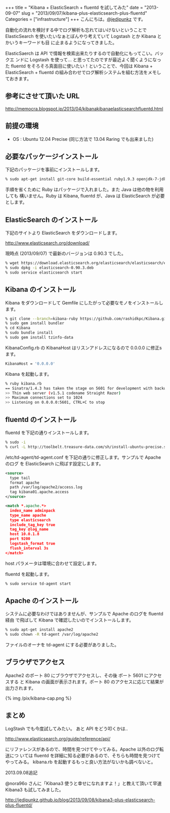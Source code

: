 +++
title = "Kibana + ElasticSearch + fluentd を試してみた"
date = "2013-09-07"
slug = "2013/09/07/kibana-plus-elasticsearch-plus-fluentd"
Categories = ["infrastructure"]
+++
こんにちは。<a href="https://twitter.com/jedipunkz">@jedipunkz</a> です。

自動化の流れを検討する中でログ解析も忘れてはいけないということで ElasticSearch
を使いたいなぁとぼんやり考えていて Logstash とか Kibana とかいうキーワードも目
に止まるようになってきました。

ElasticSaerch は API で情報を検索出来たりするので自動化にもってこい。バックエ
ンドに Logstash を使って... と思ってたのですが最近よく聞くようになった fluentd
をそろそろ真面目に使いたい！ということで、今回は Kibana + ElasticSearch +
fluentd の組み合わせでログ解析システムを組む方法をメモしておきます。


参考にさせて頂いた URL
----

<http://memocra.blogspot.jp/2013/04/kibanakibanaelasticsearchfluentd.html>

前提の環境
----

* OS : Ubuntu 12.04 Precise (同じ方法で 13.04 Raring でも出来ました)

必要なパッケージインストール
----

下記のパッケージを事前にインストールします。

``` bash
% sudo apt-get install git-core build-essential ruby1.9.3 openjdk-7-jdk
```

手順を省くために Ruby はパッケージで入れました。また Java は他の物を利用しても
構いません。Ruby は Kibana, fluentd が、Java は ElasticSearch が必要とします。

ElasticSearch のインストール
----

下記のサイトより ElasticSearch をダウンロードします。

<http://www.elasticsearch.org/download/>

現時点 (2013/09/07) で最新のバージョンは 0.90.3 でした。

``` bash
% wget https://download.elasticsearch.org/elasticsearch/elasticsearch/elasticsearch-0.90.3.deb
% sudo dpkg -i elasticsearch-0.90.3.deb
% sudo service elasticsearch start
```

Kibana のインストール
----

Kibana をダウンロードして Gemfile にしたがって必要なモノをインストールします。

``` bash
% git clone --branch=kibana-ruby https://github.com/rashidkpc/Kibana.git
% sudo gem install bundler
% cd Kibana
% sudo bundle install
% sudo gem install tzinfo-data
```

KibanaConfig.rb の KibanaHost はリスンアドレスになるので 0.0.0.0 に修正sます。

``` bash
KibanaHost = '0.0.0.0'
```

Kibana を起動します。

``` bash
% ruby kibana.rb
== Sinatra/1.4.3 has taken the stage on 5601 for development with backup from Thin
>> Thin web server (v1.5.1 codename Straight Razor)
>> Maximum connections set to 1024
>> Listening on 0.0.0.0:5601, CTRL+C to stop
```

fluentd のインストール
----

fluentd を下記の通りインストールします。

``` bash
% sudo -i
% curl -L http://toolbelt.treasure-data.com/sh/install-ubuntu-precise.sh | sh
```

/etc/td-agent/td-agent.conf を下記の通りに修正します。サンプルで Apache のログ
を ElasticSearch に飛ばす設定にします。

``` xml
<source>
  type tail
  format apache
  path /var/log/apache2/access.log
  tag kibana01.apache.access
</source>

<match *.apache.*>
  index_name adminpack
  type_name apache
  type elasticsearch
  include_tag_key true
  tag_key @log_name
  host 10.0.1.8
  port 9200
  logstash_format true
  flush_interval 3s
</match>
```

host パラメータは環境に合わせて設定します。

fluentd を起動します。

``` bash
% sudo service td-agent start
```

Apache のインストール
----

システムに必要なわけではありませんが、サンプルで Apache のログを fluentd 経由
で飛ばして Kibana で確認したいのでインストールします。

``` bash
% sudo apt-get install apache2
% sudo chown -R td-agent /var/log/apache2
```
 
ファイルのオーナを td-agent にする必要がありました。

ブラウザでアクセス
----

Apache2 のポート 80 にブラウザでアクセスし、その後 ポート 5601 にアクセスする
と Kibana の画面が表示されます。ポート 80 のアクセスに応じて結果が出力されます。

{% img /pix/kibana-cap.png %}

まとめ
----

LogStash でも今度試してみたい。
あと API をどう叩くかは..

<http://www.elasticsearch.org/guide/reference/api/>

にリファレンスがあるので、時間を見つけてやってみる。Apache 以外のログ転送につ
いては fluentd を詳細に知る必要があるので、そちらも時間を見つけてやってみる。
kibana.rb を起動するもっと良い方法がないかも調べないと。

2013.09.08追記

@nora96o さんに「Kibana3 使うと幸せになれますよ！」と教えて頂いて早速 Kibana3
も試してみました。

<http://jedipunkz.github.io/blog/2013/09/08/kibana3-plus-elasticsearch-plus-fluentd/>
